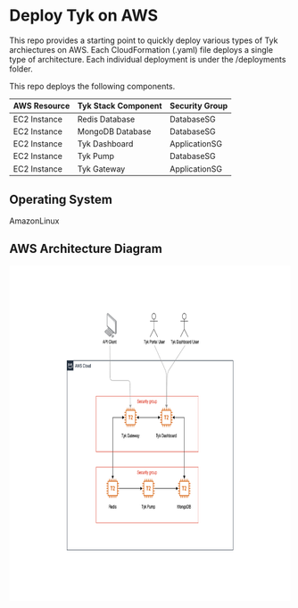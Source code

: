 # Deploy Tyk on AWS
This repo provides a starting point to quickly deploy various types of Tyk archiectures on AWS. 
Each CloudFormation (.yaml) file deploys a single type of architecture. 
Each individual deployment is under the /deployments folder.

This repo deploys the following components.

| AWS Resource  | Tyk Stack Component | Security Group |
|---------------|---------------------|----------------| 
| EC2 Instance  | Redis Database      | DatabaseSG     |
| EC2 Instance  | MongoDB Database    | DatabaseSG     |
| EC2 Instance  | Tyk Dashboard       | ApplicationSG  |
| EC2 Instance  | Tyk Pump            | DatabaseSG     |
| EC2 Instance  | Tyk Gateway         | ApplicationSG  |

## Operating System
AmazonLinux 

## AWS Architecture Diagram
<img src="zimages/SingleTykGatewayDeployment.png" width="800" height="600">

